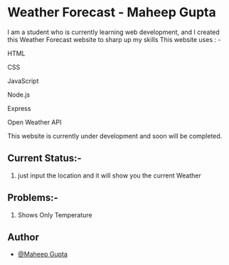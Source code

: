 # Weather Forecast  - Maheep Gupta

I am a student who is currently learning web development, and I created this Weather Forecast website to sharp up my skills
This website uses : -

HTML

CSS

JavaScript

Node.js

Express 

Open Weather API

This website is currently under development and soon will be completed.

## Current Status:-
1. just input the location and it will show you the current Weather

## Problems:-
1. Shows Only Temperature

## Author

- [@Maheep Gupta](https://github.com/CodingStuffsofMahee)
